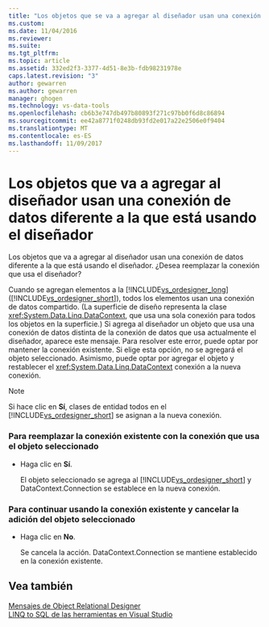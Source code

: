 ```yaml
---
title: "Los objetos que se va a agregar al diseñador usan una conexión de datos diferentes de que está usando el diseñador | Documentos de Microsoft"
ms.custom: 
ms.date: 11/04/2016
ms.reviewer: 
ms.suite: 
ms.tgt_pltfrm: 
ms.topic: article
ms.assetid: 332ed2f3-3377-4d51-8e3b-fdb98231978e
caps.latest.revision: "3"
author: gewarren
ms.author: gewarren
manager: ghogen
ms.technology: vs-data-tools
ms.openlocfilehash: cb6b3e747db497b80893f271c97bb0f6d8c86894
ms.sourcegitcommit: ee42a8771f0248db93fd2e017a22e2506e0f9404
ms.translationtype: MT
ms.contentlocale: es-ES
ms.lasthandoff: 11/09/2017
---
```

# <a name="the-objects-you-are-adding-to-the-designer-use-a-different-data-connection-than-the-designer-is-currently-using"></a>Los objetos que va a agregar al diseñador usan una conexión de datos diferente a la que está usando el diseñador
Los objetos que va a agregar al diseñador usan una conexión de datos diferente a la que está usando el diseñador. ¿Desea reemplazar la conexión que usa el diseñador?  
  
 Cuando se agregan elementos a la [!INCLUDE[vs_ordesigner_long](../data-tools/includes/vs_ordesigner_long_md.md)] ([!INCLUDE[vs_ordesigner_short](../data-tools/includes/vs_ordesigner_short_md.md)]), todos los elementos usan una conexión de datos compartido. (La superficie de diseño representa la clase <xref:System.Data.Linq.DataContext>, que usa una sola conexión para todos los objetos en la superficie.) Si agrega al diseñador un objeto que usa una conexión de datos distinta de la conexión de datos que usa actualmente el diseñador, aparece este mensaje. Para resolver este error, puede optar por mantener la conexión existente. Si elige esta opción, no se agregará el objeto seleccionado. Asimismo, puede optar por agregar el objeto y restablecer el <xref:System.Data.Linq.DataContext> conexión a la nueva conexión.  
  
> [!NOTE]
>  Si hace clic en **Sí**, clases de entidad todos en el [!INCLUDE[vs_ordesigner_short](../data-tools/includes/vs_ordesigner_short_md.md)] se asignan a la nueva conexión.  
  
### <a name="to-replace-the-existing-connection-with-the-connection-used-by-the-selected-object"></a>Para reemplazar la conexión existente con la conexión que usa el objeto seleccionado  
  
-   Haga clic en **Sí**.  
  
     El objeto seleccionado se agrega al [!INCLUDE[vs_ordesigner_short](../data-tools/includes/vs_ordesigner_short_md.md)] y DataContext.Connection se establece en la nueva conexión.  
  
### <a name="to-continue-to-use-the-existing-connection-and-cancel-adding-the-selected-object"></a>Para continuar usando la conexión existente y cancelar la adición del objeto seleccionado  
  
-   Haga clic en **No**.  
  
     Se cancela la acción. DataContext.Connection se mantiene establecido en la conexión existente.  
  
## <a name="see-also"></a>Vea también
[Mensajes de Object Relational Designer](../data-tools/o-r-designer-messages.md)  
[LINQ to SQL de las herramientas en Visual Studio](../data-tools/linq-to-sql-tools-in-visual-studio2.md)
 